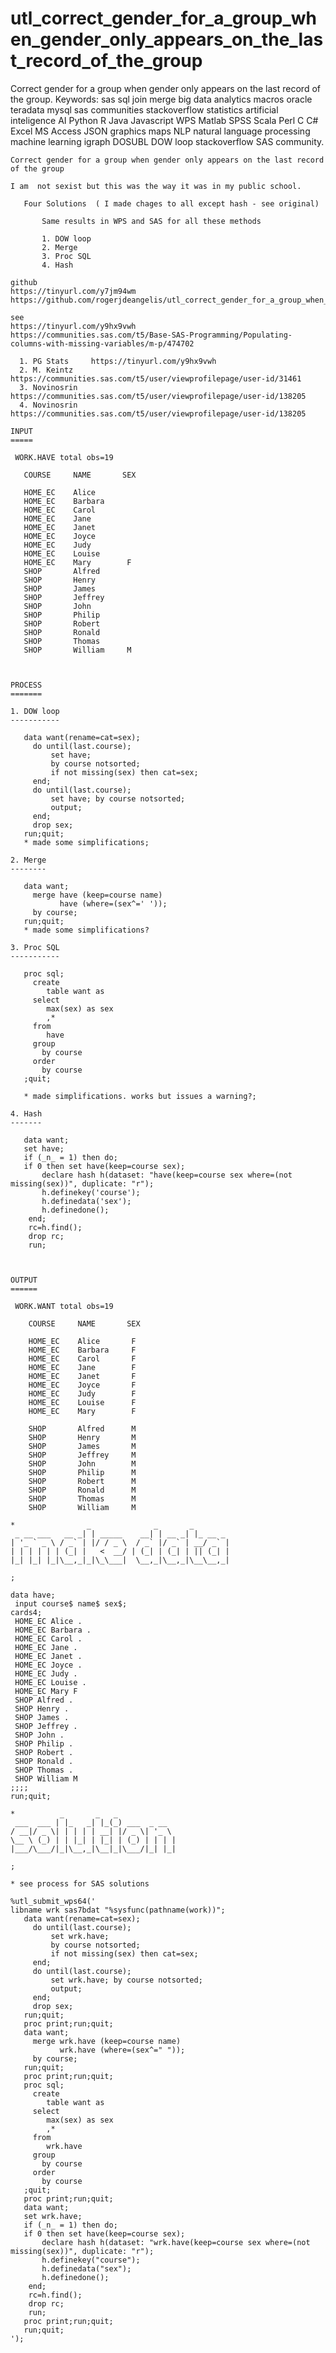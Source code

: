 # utl_correct_gender_for_a_group_when_gender_only_appears_on_the_last_record_of_the_group
Correct gender for a group when gender only appears on the last record of the group.  Keywords: sas sql join merge big data analytics macros oracle teradata mysql sas communities stackoverflow statistics artificial inteligence AI Python R Java Javascript WPS Matlab SPSS Scala Perl C C# Excel MS Access JSON graphics maps NLP natural language processing machine learning igraph DOSUBL DOW loop stackoverflow SAS community.

    Correct gender for a group when gender only appears on the last record of the group

    I am  not sexist but this was the way it was in my public school.

       Four Solutions  ( I made chages to all except hash - see original)

           Same results in WPS and SAS for all these methods

           1. DOW loop
           2. Merge
           3. Proc SQL
           4. Hash

    github
    https://tinyurl.com/y7jm94wm
    https://github.com/rogerjdeangelis/utl_correct_gender_for_a_group_when_gender_only_appears_on_the_last_record_of_the_group

    see
    https://tinyurl.com/y9hx9vwh
    https://communities.sas.com/t5/Base-SAS-Programming/Populating-columns-with-missing-variables/m-p/474702

      1. PG Stats     https://tinyurl.com/y9hx9vwh
      2. M. Keintz    https://communities.sas.com/t5/user/viewprofilepage/user-id/31461
      3. Novinosrin   https://communities.sas.com/t5/user/viewprofilepage/user-id/138205
      4. Novinosrin   https://communities.sas.com/t5/user/viewprofilepage/user-id/138205

    INPUT
    =====

     WORK.HAVE total obs=19

       COURSE     NAME       SEX

       HOME_EC    Alice
       HOME_EC    Barbara
       HOME_EC    Carol
       HOME_EC    Jane
       HOME_EC    Janet
       HOME_EC    Joyce
       HOME_EC    Judy
       HOME_EC    Louise
       HOME_EC    Mary        F
       SHOP       Alfred
       SHOP       Henry
       SHOP       James
       SHOP       Jeffrey
       SHOP       John
       SHOP       Philip
       SHOP       Robert
       SHOP       Ronald
       SHOP       Thomas
       SHOP       William     M



    PROCESS
    =======

    1. DOW loop
    -----------

       data want(rename=cat=sex);
         do until(last.course);
             set have;
             by course notsorted;
             if not missing(sex) then cat=sex;
         end;
         do until(last.course);
             set have; by course notsorted;
             output;
         end;
         drop sex;
       run;quit;
       * made some simplifications;

    2. Merge
    --------

       data want;
         merge have (keep=course name)
               have (where=(sex^=' '));
         by course;
       run;quit;
       * made some simplifications?

    3. Proc SQL
    -----------

       proc sql;
         create
            table want as
         select
            max(sex) as sex
            ,*
         from
            have
         group
           by course
         order
           by course
       ;quit;

       * made simplifications. works but issues a warning?;

    4. Hash
    -------

       data want;
       set have;
       if (_n_ = 1) then do;
       if 0 then set have(keep=course sex);
           declare hash h(dataset: "have(keep=course sex where=(not missing(sex))", duplicate: "r");
           h.definekey('course');
           h.definedata('sex');
           h.definedone();
        end;
        rc=h.find();
        drop rc;
        run;



    OUTPUT
    ======

     WORK.WANT total obs=19

        COURSE     NAME       SEX

        HOME_EC    Alice       F
        HOME_EC    Barbara     F
        HOME_EC    Carol       F
        HOME_EC    Jane        F
        HOME_EC    Janet       F
        HOME_EC    Joyce       F
        HOME_EC    Judy        F
        HOME_EC    Louise      F
        HOME_EC    Mary        F

        SHOP       Alfred      M
        SHOP       Henry       M
        SHOP       James       M
        SHOP       Jeffrey     M
        SHOP       John        M
        SHOP       Philip      M
        SHOP       Robert      M
        SHOP       Ronald      M
        SHOP       Thomas      M
        SHOP       William     M

    *                _              _       _
     _ __ ___   __ _| | _____    __| | __ _| |_ __ _
    | '_ ` _ \ / _` | |/ / _ \  / _` |/ _` | __/ _` |
    | | | | | | (_| |   <  __/ | (_| | (_| | || (_| |
    |_| |_| |_|\__,_|_|\_\___|  \__,_|\__,_|\__\__,_|

    ;

    data have;
     input course$ name$ sex$;
    cards4;
     HOME_EC Alice .
     HOME_EC Barbara .
     HOME_EC Carol .
     HOME_EC Jane .
     HOME_EC Janet .
     HOME_EC Joyce .
     HOME_EC Judy .
     HOME_EC Louise .
     HOME_EC Mary F
     SHOP Alfred .
     SHOP Henry .
     SHOP James .
     SHOP Jeffrey .
     SHOP John .
     SHOP Philip .
     SHOP Robert .
     SHOP Ronald .
     SHOP Thomas .
     SHOP William M
    ;;;;
    run;quit;

    *          _       _   _
     ___  ___ | |_   _| |_(_) ___  _ __
    / __|/ _ \| | | | | __| |/ _ \| '_ \
    \__ \ (_) | | |_| | |_| | (_) | | | |
    |___/\___/|_|\__,_|\__|_|\___/|_| |_|

    ;

    * see process for SAS solutions

    %utl_submit_wps64('
    libname wrk sas7bdat "%sysfunc(pathname(work))";
       data want(rename=cat=sex);
         do until(last.course);
             set wrk.have;
             by course notsorted;
             if not missing(sex) then cat=sex;
         end;
         do until(last.course);
             set wrk.have; by course notsorted;
             output;
         end;
         drop sex;
       run;quit;
       proc print;run;quit;
       data want;
         merge wrk.have (keep=course name)
               wrk.have (where=(sex^=" "));
         by course;
       run;quit;
       proc print;run;quit;
       proc sql;
         create
            table want as
         select
            max(sex) as sex
            ,*
         from
            wrk.have
         group
           by course
         order
           by course
       ;quit;
       proc print;run;quit;
       data want;
       set wrk.have;
       if (_n_ = 1) then do;
       if 0 then set have(keep=course sex);
           declare hash h(dataset: "wrk.have(keep=course sex where=(not missing(sex))", duplicate: "r");
           h.definekey("course");
           h.definedata("sex");
           h.definedone();
        end;
        rc=h.find();
        drop rc;
        run;
       proc print;run;quit;
       run;quit;
    ');

